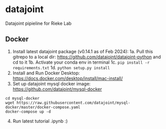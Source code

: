 # datajoint
Datajoint pipieline for Rieke Lab

## Docker
1. Install latest datajoint package (v0.14.1 as of Feb 2024):
    1a. Pull this gitrepo to a local dir: https://github.com/datajoint/datajoint-python and cd to it
    1b. Activate your conda env in terminal
    1c. `pip install -r requirements.txt`
    1d. `python setup.py install`
2. Install and Run Docker Desktop: https://docs.docker.com/desktop/install/mac-install/
3. Set up datajoint mysql docker image: https://github.com/datajoint/mysql-docker
```mkdir mysql-docker
cd mysql-docker
wget https://raw.githubusercontent.com/datajoint/mysql-docker/master/docker-compose.yaml
docker-compose up -d
```

4. Run latest tutorial .ipynb :)